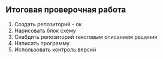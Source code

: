 
## Итоговая проверочная работа ##
1. Создать репозиторий - ок
2. Нарисовать блок схему
3. Снабдить репозиторий текстовым описанием решения
4. Написать программу
5. Использовать контроль версий